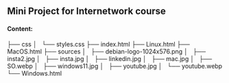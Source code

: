 ## Mini Project for Internetwork course
#### Content:
├── css
│   └── styles.css
├── index.html
├── Linux.html
├── MacOS.html
├── sources
│   ├── debian-logo-1024x576.png
│   ├── insta2.jpg
│   ├── insta.jpg
│   ├── linkedin.jpg
│   ├── mac.jpg
│   ├── SO.webp
│   ├── windows11.jpg
│   ├── youtube.jpg
│   └── youtube.webp
└── Windows.html


